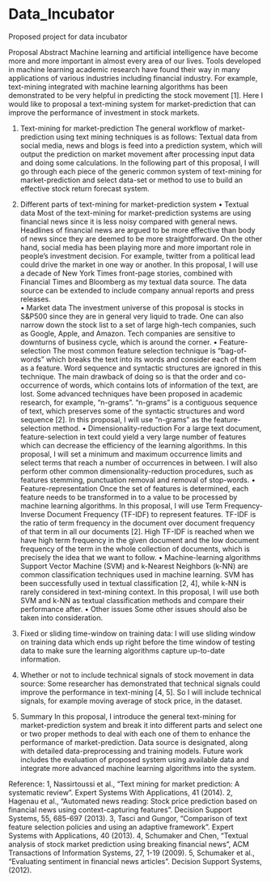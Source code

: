 # Data_Incubator
Proposed project for data incubator

Proposal Abstract
Machine learning and artificial intelligence have become more and more important in almost every area of our lives. Tools developed in machine learning academic research have found their way in many applications of various industries including financial industry. For example, text-mining integrated with machine learning algorithms has been demonstrated to be very helpful in predicting the stock movement [1]. Here I would like to proposal a text-mining system for market-prediction that can improve the performance of investment in stock markets. 

1.	Text-mining for market-prediction
The general workflow of market-prediction using text mining techniques is as follows: Textual data from social media, news and blogs is feed into a prediction system, which will output the prediction on market movement after processing input data and doing some calculations. 
In the following part of this proposal, I will go through each piece of the generic common system of text-mining for market-prediction and select data-set or method to use to build an effective stock return forecast system. 

2. Different parts of text-mining for market-prediction system
•	Textual data
Most of the text-mining for market-prediction systems are using financial news since it is less noisy compared with general news. Headlines of financial news are argued to be more effective than body of news since they are deemed to be more straightforward. On the other hand, social media has been playing more and more important role in people’s investment decision. For example, twitter from a political lead could drive the market in one way or another. 
In this proposal, I will use a decade of New York Times front-page stories, combined with Financial Times and Bloomberg as my textual data source. The data source can be extended to include company annual reports and press releases.  
•	Market data
The investment universe of this proposal is stocks in S&P500 since they are in general very liquid to trade. One can also narrow down the stock list to a set of large high-tech companies, such as Google, Apple, and Amazon. Tech companies are sensitive to downturns of business cycle, which is around the corner. 
•	Feature-selection
The most common feature selection technique is “bag-of-words” which breaks the text into its words and consider each of them as a feature. Word sequence and syntactic structures are ignored in this technique. The main drawback of doing so is that the order and co-occurrence of words, which contains lots of information of the text, are lost. Some advanced techniques have been proposed in academic research, for example, “n-grams”. “n-grams” is a contiguous sequence of text, which preserves some of the syntactic structures and word sequence [2]. 
In this proposal, I will use “n-grams” as the feature-selection method.
•	Dimensionality-reduction
For a large text document, feature-selection in text could yield a very large number of features which can decrease the efficiency of the learning algorithms. In this proposal, I will set a minimum and maximum occurrence limits and select terms that reach a number of occurrences in between. I will also perform other common dimensionality-reduction procedures, such as features stemming, punctuation removal and removal of stop-words. 
•	Feature-representation
Once the set of features is determined, each feature needs to be transformed in to a value to be processed by machine learning algorithms.
In this proposal, I will use Term Frequency-Inverse Document Frequency (TF-IDF) to represent features. TF-IDF is the ratio of term frequency in the document over document frequency of that term in all our documents [2]. High TF-IDF is reached when we have high term frequency in the given document and the low document frequency of the term in the whole collection of documents, which is precisely the idea that we want to follow. 
•	Machine-learning algorithms
Support Vector Machine (SVM) and k-Nearest Neighbors (k-NN) are common classification techniques used in machine learning. SVM has been successfully used in textual classification [2, 4], while k-NN is rarely considered in text-mining context. 
In this proposal, I will use both SVM and k-NN as textual classification methods and compare their performance after.
•	Other issues
Some other issues should also be taken into consideration.
1. Fixed or sliding time-window on training data: I will use sliding window on training data which ends up right before the time window of testing data to make sure the learning algorithms capture up-to-date information.
2. Whether or not to include technical signals of stock movement in data source: Some researcher has demonstrated that technical signals could improve the performance in text-mining [4, 5]. So I will include technical signals, for example moving average of stock price, in the dataset.

3.  Summary
In this proposal, I introduce the general text-mining for market-prediction system and break it into different parts and select one or two proper methods to deal with each one of them to enhance the performance of market-prediction. Data source is designated, along with detailed data-preprocessing and training models. Future work includes the evaluation of proposed system using available data and integrate more advanced machine learning algorithms into the system.  


Reference:
1, Nassirtoussi et al., “Text mining for market prediction: A systematic review”. Expert Systems With Applications, 41 (2014).
2, Hagenau et al., “Automated news reading: Stock price prediction based on financial news using context-capturing features”. Decision Support Systems, 55, 685-697 (2013).
3, Tasci and Gungor, “Comparison of text feature selection policies and using an adaptive framework”. Expert Systems with Applications, 40 (2013).
4, Schumaker and Chen, “Textual analysis of stock market prediction using breaking financial news”, ACM Transactions of Information Systems, 27, 1-19 (2009). 
5, Schumaker et al., “Evaluating sentiment in financial news articles”. Decision Support Systems, (2012).

